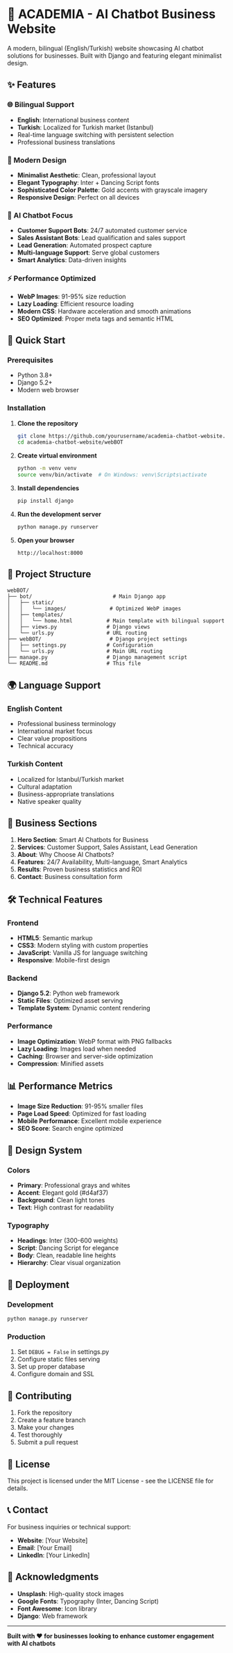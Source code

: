 # 🤖 ACADEMIA - AI Chatbot Business Website

A modern, bilingual (English/Turkish) website showcasing AI chatbot solutions for businesses. Built with Django and featuring elegant minimalist design.

## ✨ Features

### 🌐 Bilingual Support
- **English**: International business content
- **Turkish**: Localized for Turkish market (Istanbul)
- Real-time language switching with persistent selection
- Professional business translations

### 🎨 Modern Design
- **Minimalist Aesthetic**: Clean, professional layout
- **Elegant Typography**: Inter + Dancing Script fonts
- **Sophisticated Color Palette**: Gold accents with grayscale imagery
- **Responsive Design**: Perfect on all devices

### 🤖 AI Chatbot Focus
- **Customer Support Bots**: 24/7 automated customer service
- **Sales Assistant Bots**: Lead qualification and sales support
- **Lead Generation**: Automated prospect capture
- **Multi-language Support**: Serve global customers
- **Smart Analytics**: Data-driven insights

### ⚡ Performance Optimized
- **WebP Images**: 91-95% size reduction
- **Lazy Loading**: Efficient resource loading
- **Modern CSS**: Hardware acceleration and smooth animations
- **SEO Optimized**: Proper meta tags and semantic HTML

## 🚀 Quick Start

### Prerequisites
- Python 3.8+
- Django 5.2+
- Modern web browser

### Installation

1. **Clone the repository**
   ```bash
   git clone https://github.com/yourusername/academia-chatbot-website.git
   cd academia-chatbot-website/webBOT
   ```

2. **Create virtual environment**
   ```bash
   python -m venv venv
   source venv/bin/activate  # On Windows: venv\Scripts\activate
   ```

3. **Install dependencies**
   ```bash
   pip install django
   ```

4. **Run the development server**
   ```bash
   python manage.py runserver
   ```

5. **Open your browser**
   ```
   http://localhost:8000
   ```

## 📁 Project Structure

```
webBOT/
├── bot/                          # Main Django app
│   ├── static/
│   │   └── images/              # Optimized WebP images
│   ├── templates/
│   │   └── home.html           # Main template with bilingual support
│   ├── views.py                # Django views
│   └── urls.py                 # URL routing
├── webBOT/                      # Django project settings
│   ├── settings.py             # Configuration
│   └── urls.py                 # Main URL routing
├── manage.py                   # Django management script
└── README.md                   # This file
```

## 🌍 Language Support

### English Content
- Professional business terminology
- International market focus
- Clear value propositions
- Technical accuracy

### Turkish Content
- Localized for Istanbul/Turkish market
- Cultural adaptation
- Business-appropriate translations
- Native speaker quality

## 🎯 Business Sections

1. **Hero Section**: Smart AI Chatbots for Business
2. **Services**: Customer Support, Sales Assistant, Lead Generation
3. **About**: Why Choose AI Chatbots?
4. **Features**: 24/7 Availability, Multi-language, Smart Analytics
5. **Results**: Proven business statistics and ROI
6. **Contact**: Business consultation form

## 🛠️ Technical Features

### Frontend
- **HTML5**: Semantic markup
- **CSS3**: Modern styling with custom properties
- **JavaScript**: Vanilla JS for language switching
- **Responsive**: Mobile-first design

### Backend
- **Django 5.2**: Python web framework
- **Static Files**: Optimized asset serving
- **Template System**: Dynamic content rendering

### Performance
- **Image Optimization**: WebP format with PNG fallbacks
- **Lazy Loading**: Images load when needed
- **Caching**: Browser and server-side optimization
- **Compression**: Minified assets

## 📊 Performance Metrics

- **Image Size Reduction**: 91-95% smaller files
- **Page Load Speed**: Optimized for fast loading
- **Mobile Performance**: Excellent mobile experience
- **SEO Score**: Search engine optimized

## 🎨 Design System

### Colors
- **Primary**: Professional grays and whites
- **Accent**: Elegant gold (#d4af37)
- **Background**: Clean light tones
- **Text**: High contrast for readability

### Typography
- **Headings**: Inter (300-600 weights)
- **Script**: Dancing Script for elegance
- **Body**: Clean, readable line heights
- **Hierarchy**: Clear visual organization

## 🚀 Deployment

### Development
```bash
python manage.py runserver
```

### Production
1. Set `DEBUG = False` in settings.py
2. Configure static files serving
3. Set up proper database
4. Configure domain and SSL

## 🤝 Contributing

1. Fork the repository
2. Create a feature branch
3. Make your changes
4. Test thoroughly
5. Submit a pull request

## 📝 License

This project is licensed under the MIT License - see the LICENSE file for details.

## 📞 Contact

For business inquiries or technical support:
- **Website**: [Your Website]
- **Email**: [Your Email]
- **LinkedIn**: [Your LinkedIn]

## 🙏 Acknowledgments

- **Unsplash**: High-quality stock images
- **Google Fonts**: Typography (Inter, Dancing Script)
- **Font Awesome**: Icon library
- **Django**: Web framework

---

**Built with ❤️ for businesses looking to enhance customer engagement with AI chatbots**